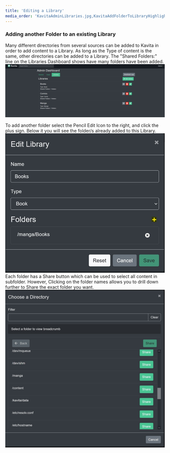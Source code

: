 ```yaml
---
title: 'Editing a Library'
media_order: 'KavitaAdminLibraries.jpg,KavitaAddFolderToLibraryHighlighted.jpg,KavitaDirectoryChoose.jpg'
---
```


### Adding another Folder to an existing Library

Many different directories from several sources can be added to Kavita in order to add content to a Library. As long as the Type of content is the same, other directories can be added to a Library.
The "Shared Folders:" line on the Libraries Dashboard shows have many folders have been added.
![KavitaAdminLibraries](KavitaAdminLibraries.jpg "KavitaAdminLibraries")

To add another folder select the Pencil Edit Icon to the right, and click the plus sign. Below it you will see the folder/s already added to this Library.
![KavitaAddFolderToLibraryHighlighted](KavitaAddFolderToLibraryHighlighted.jpg "KavitaAddFolderToLibraryHighlighted")
Each folder has a Share button which can be used to select all content in subfolder. However, Clicking on the folder names allows you to drill down further to Share the exact folder you want.
![KavitaDirectoryChoose](KavitaDirectoryChoose.jpg "KavitaDirectoryChoose")